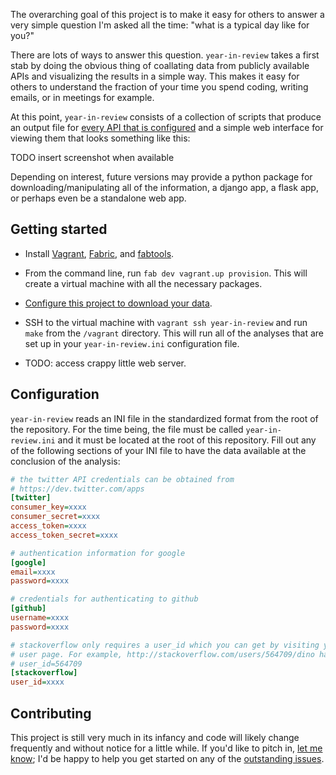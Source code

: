 The overarching goal of this project is to make it easy for others to
answer a very simple question I'm asked all the time: "what is a
typical day like for you?"

There are lots of ways to answer this question. `year-in-review` takes a
first stab by doing the obvious thing of coallating data from
publicly available APIs and visualizing the results in a simple
way. This makes it easy for others to understand the fraction of your
time you spend coding, writing emails, or in meetings for example.

At this point, `year-in-review` consists of a collection of scripts that
produce an output file for
[every API that is configured](#configuration) and a simple web
interface for viewing them that looks something like this:

TODO insert screenshot when available

Depending on interest, future versions may provide a python package
for downloading/manipulating all of the information, a django app, a
flask app, or perhaps even be a standalone web app. 

Getting started
---------------

* Install [Vagrant](http://vagrantup.com),
  [Fabric](http://fabric.readthedocs.org/en/latest/installation.html),
  and [fabtools](http://fabtools.readthedocs.org/en/latest/).

* From the command line, run `fab dev vagrant.up provision`. This will
  create a virtual machine with all the necessary packages.

* [Configure this project to download your data](#configuration).

* SSH to the virtual machine with `vagrant ssh year-in-review` and run
  `make` from the `/vagrant` directory. This will run all of the
  analyses that are set up in your `year-in-review.ini` configuration file.

* TODO: access crappy little web server.

Configuration
-------------

`year-in-review` reads an INI file in the standardized format from
the root of the repository. For the time being, the file must be
called `year-in-review.ini` and it must be located at the root of this
repository. Fill out any of the following sections of your INI file to
have the data available at the conclusion of the analysis:

```ini
# the twitter API credentials can be obtained from
# https://dev.twitter.com/apps
[twitter]
consumer_key=xxxx
consumer_secret=xxxx
access_token=xxxx
access_token_secret=xxxx

# authentication information for google
[google]
email=xxxx
password=xxxx

# credentials for authenticating to github
[github]
username=xxxx
password=xxxx

# stackoverflow only requires a user_id which you can get by visiting your
# user page. For example, http://stackoverflow.com/users/564709/dino has
# user_id=564709
[stackoverflow]
user_id=xxxx
```

Contributing
------------

This project is still very much in its infancy and code will likely
change frequently and without notice for a little while. If you'd like
to pitch in, [let me know](https://twitter.com/deanmalmgren); I'd be
happy to help you get started on any of the
[outstanding issues](./issues).
